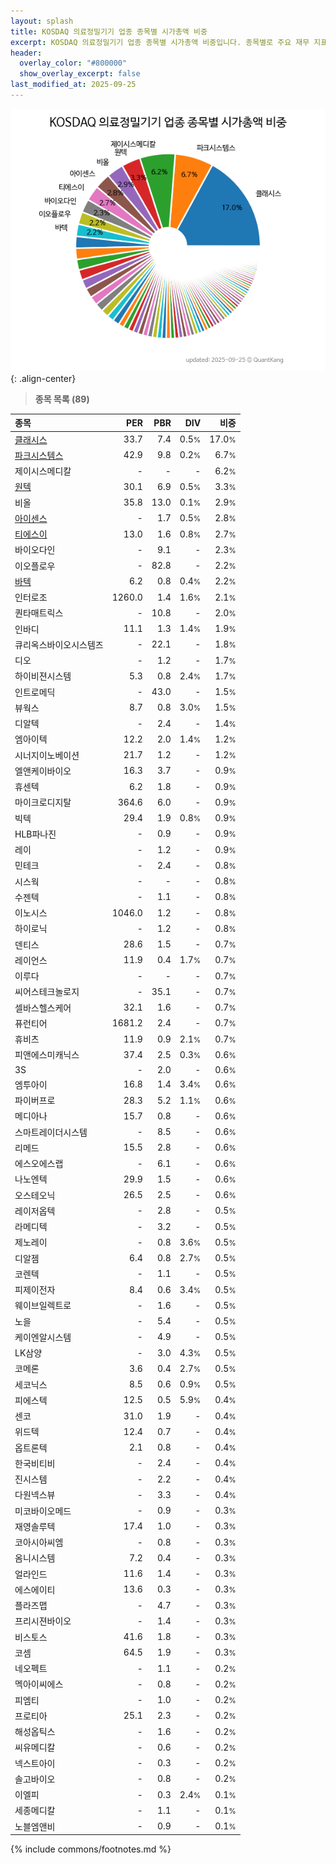 ```yaml
---
layout: splash
title: KOSDAQ 의료정밀기기 업종 종목별 시가총액 비중
excerpt: KOSDAQ 의료정밀기기 업종 종목별 시가총액 비중입니다. 종목별로 주요 재무 지표를 함께 표시합니다.
header:
  overlay_color: "#800000"
  show_overlay_excerpt: false
last_modified_at: 2025-09-25
---
```



![KOSDAQ 의료정밀기기 업종 종목별 시가총액 비중](/stats/sector/images/kosdaq_업종_의료정밀기기_종목.png){: .align-center}


> **종목 목록 (89)**<a id="list"></a>

| **종목** | **PER** | **PBR** | **DIV** | **비중** |
| :------- | ------: | ------: | ------: | -------: |
| [클래시스](/214150/) | 33.7 | 7.4 | 0.5<small>%</small> | 17.0<small>%</small> |
| [파크시스템스](/140860/) | 42.9 | 9.8 | 0.2<small>%</small> | 6.7<small>%</small> |
| 제이시스메디칼 | - | - | - | 6.2<small>%</small> |
| [원텍](/336570/) | 30.1 | 6.9 | 0.5<small>%</small> | 3.3<small>%</small> |
| 비올 | 35.8 | 13.0 | 0.1<small>%</small> | 2.9<small>%</small> |
| [아이센스](/099190/) | - | 1.7 | 0.5<small>%</small> | 2.8<small>%</small> |
| [티에스이](/131290/) | 13.0 | 1.6 | 0.8<small>%</small> | 2.7<small>%</small> |
| 바이오다인 | - | 9.1 | - | 2.3<small>%</small> |
| 이오플로우 | - | 82.8 | - | 2.2<small>%</small> |
| [바텍](/043150/) | 6.2 | 0.8 | 0.4<small>%</small> | 2.2<small>%</small> |
| 인터로조 | 1260.0 | 1.4 | 1.6<small>%</small> | 2.1<small>%</small> |
| 퀀타매트릭스 | - | 10.8 | - | 2.0<small>%</small> |
| 인바디 | 11.1 | 1.3 | 1.4<small>%</small> | 1.9<small>%</small> |
| 큐리옥스바이오시스템즈 | - | 22.1 | - | 1.8<small>%</small> |
| 디오 | - | 1.2 | - | 1.7<small>%</small> |
| 하이비젼시스템 | 5.3 | 0.8 | 2.4<small>%</small> | 1.7<small>%</small> |
| 인트로메딕 | - | 43.0 | - | 1.5<small>%</small> |
| 뷰웍스 | 8.7 | 0.8 | 3.0<small>%</small> | 1.5<small>%</small> |
| 디알텍 | - | 2.4 | - | 1.4<small>%</small> |
| 엠아이텍 | 12.2 | 2.0 | 1.4<small>%</small> | 1.2<small>%</small> |
| 시너지이노베이션 | 21.7 | 1.2 | - | 1.2<small>%</small> |
| 엘앤케이바이오 | 16.3 | 3.7 | - | 0.9<small>%</small> |
| 휴센텍 | 6.2 | 1.8 | - | 0.9<small>%</small> |
| 마이크로디지탈 | 364.6 | 6.0 | - | 0.9<small>%</small> |
| 빅텍 | 29.4 | 1.9 | 0.8<small>%</small> | 0.9<small>%</small> |
| HLB파나진 | - | 0.9 | - | 0.9<small>%</small> |
| 레이 | - | 1.2 | - | 0.9<small>%</small> |
| 민테크 | - | 2.4 | - | 0.8<small>%</small> |
| 시스웍 | - | - | - | 0.8<small>%</small> |
| 수젠텍 | - | 1.1 | - | 0.8<small>%</small> |
| 이노시스 | 1046.0 | 1.2 | - | 0.8<small>%</small> |
| 하이로닉 | - | 1.2 | - | 0.8<small>%</small> |
| 덴티스 | 28.6 | 1.5 | - | 0.7<small>%</small> |
| 레이언스 | 11.9 | 0.4 | 1.7<small>%</small> | 0.7<small>%</small> |
| 이루다 | - | - | - | 0.7<small>%</small> |
| 씨어스테크놀로지 | - | 35.1 | - | 0.7<small>%</small> |
| 셀바스헬스케어 | 32.1 | 1.6 | - | 0.7<small>%</small> |
| 퓨런티어 | 1681.2 | 2.4 | - | 0.7<small>%</small> |
| 휴비츠 | 11.9 | 0.9 | 2.1<small>%</small> | 0.7<small>%</small> |
| 피앤에스미캐닉스 | 37.4 | 2.5 | 0.3<small>%</small> | 0.6<small>%</small> |
| 3S | - | 2.0 | - | 0.6<small>%</small> |
| 엠투아이 | 16.8 | 1.4 | 3.4<small>%</small> | 0.6<small>%</small> |
| 파이버프로 | 28.3 | 5.2 | 1.1<small>%</small> | 0.6<small>%</small> |
| 메디아나 | 15.7 | 0.8 | - | 0.6<small>%</small> |
| 스마트레이더시스템 | - | 8.5 | - | 0.6<small>%</small> |
| 리메드 | 15.5 | 2.8 | - | 0.6<small>%</small> |
| 에스오에스랩 | - | 6.1 | - | 0.6<small>%</small> |
| 나노엔텍 | 29.9 | 1.5 | - | 0.6<small>%</small> |
| 오스테오닉 | 26.5 | 2.5 | - | 0.6<small>%</small> |
| 레이저옵텍 | - | 2.8 | - | 0.5<small>%</small> |
| 라메디텍 | - | 3.2 | - | 0.5<small>%</small> |
| 제노레이 | - | 0.8 | 3.6<small>%</small> | 0.5<small>%</small> |
| 디알젬 | 6.4 | 0.8 | 2.7<small>%</small> | 0.5<small>%</small> |
| 코렌텍 | - | 1.1 | - | 0.5<small>%</small> |
| 피제이전자 | 8.4 | 0.6 | 3.4<small>%</small> | 0.5<small>%</small> |
| 웨이브일렉트로 | - | 1.6 | - | 0.5<small>%</small> |
| 노을 | - | 5.4 | - | 0.5<small>%</small> |
| 케이엔알시스템 | - | 4.9 | - | 0.5<small>%</small> |
| LK삼양 | - | 3.0 | 4.3<small>%</small> | 0.5<small>%</small> |
| 코메론 | 3.6 | 0.4 | 2.7<small>%</small> | 0.5<small>%</small> |
| 세코닉스 | 8.5 | 0.6 | 0.9<small>%</small> | 0.5<small>%</small> |
| 피에스텍 | 12.5 | 0.5 | 5.9<small>%</small> | 0.4<small>%</small> |
| 센코 | 31.0 | 1.9 | - | 0.4<small>%</small> |
| 위드텍 | 12.4 | 0.7 | - | 0.4<small>%</small> |
| 옵트론텍 | 2.1 | 0.8 | - | 0.4<small>%</small> |
| 한국비티비 | - | 2.4 | - | 0.4<small>%</small> |
| 진시스템 | - | 2.2 | - | 0.4<small>%</small> |
| 다원넥스뷰 | - | 3.3 | - | 0.4<small>%</small> |
| 미코바이오메드 | - | 0.9 | - | 0.3<small>%</small> |
| 재영솔루텍 | 17.4 | 1.0 | - | 0.3<small>%</small> |
| 코아시아씨엠 | - | 0.8 | - | 0.3<small>%</small> |
| 옴니시스템 | 7.2 | 0.4 | - | 0.3<small>%</small> |
| 얼라인드 | 11.6 | 1.4 | - | 0.3<small>%</small> |
| 에스에이티 | 13.6 | 0.3 | - | 0.3<small>%</small> |
| 플라즈맵 | - | 4.7 | - | 0.3<small>%</small> |
| 프리시젼바이오 | - | 1.4 | - | 0.3<small>%</small> |
| 비스토스 | 41.6 | 1.8 | - | 0.3<small>%</small> |
| 코셈 | 64.5 | 1.9 | - | 0.3<small>%</small> |
| 네오펙트 | - | 1.1 | - | 0.2<small>%</small> |
| 멕아이씨에스 | - | 0.8 | - | 0.2<small>%</small> |
| 피엠티 | - | 1.0 | - | 0.2<small>%</small> |
| 프로티아 | 25.1 | 2.3 | - | 0.2<small>%</small> |
| 해성옵틱스 | - | 1.6 | - | 0.2<small>%</small> |
| 씨유메디칼 | - | 0.6 | - | 0.2<small>%</small> |
| 넥스트아이 | - | 0.3 | - | 0.2<small>%</small> |
| 솔고바이오 | - | 0.8 | - | 0.2<small>%</small> |
| 이엘피 | - | 0.3 | 2.4<small>%</small> | 0.1<small>%</small> |
| 세종메디칼 | - | 1.1 | - | 0.1<small>%</small> |
| 노블엠앤비 | - | 0.9 | - | 0.1<small>%</small> |

{% include commons/footnotes.md %}